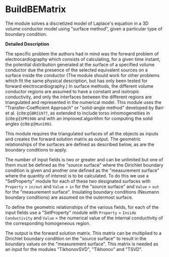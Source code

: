 # BuildBEMatrix

The module solves a discretized model of Laplace's equation in a 3D volume conductor model using "surface method", given a particular type of boundary condition.

**Detailed Description**

The specific problem the authors had in mind was the forward problem of electrocardiography which consists of calculating, for a given time instant, the potential distribution generated at the surface of a specified volume conductor due the presence of the selected equivalent sources on a surface inside the conductor (The module should work for other problems which fit the same physical description, but has only been tested for forward electrocardiography.) In surface methods, the different volume conductor regions are assumed to have a constant and isotropic conductivity, and only the interfaces between the different regions are triangulated and represented in the numerical model. This module uses the "Transfer-Coefficient Approach" or "solid-angle method" developed by Barr et al. {cite:p}`BRS1977`, as extended to include torso inhomogeneities in {cite:p}`SPM1986` and with an improved algorithm for computing the solid angles {cite:p}`Mun1992`.

This module requires the triangulated surfaces of all the objects as inputs and creates the forward solution matrix as output. The geometric relationships of the surfaces are defined as described below, as are the boundary conditions to apply.

The number of input fields is two or greater and can be unlimited but one of them must be defined as the "source surface" where the Dirichlet boundary condition is given and another one defined as the "measurement surface" where the quantity of interest is to be calculated. To do this we use a "SetProperty" module for each of these two designated surfaces with `Property` = `in/out` and `Value` = `in` for the "source surface" and `Value` = `out` for the "measurement surface". Insulating boundary conditions (Neumann boundary conditions) are assumed on the outermost surface.

To define the geometric relationships of the various fields, for each of the input fields use a "SetProperty" module with `Property` = `Inside Conductivity` and `Value` = the numerical value of the internal conductivity of the corresponding homogeneous region.

The output is the forward solution matrix. This matrix can be multiplied to a Dirichlet boundary condition on the "source surface" to result in the boundary values on the "measurement surface". This matrix is needed as an input for the modules "TikhonovSVD", "Tikhonov" and "TSVD".
